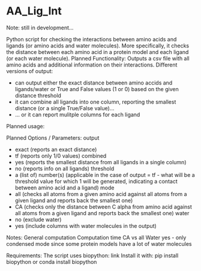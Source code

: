 # AA_Lig_Int

Note: still in development...

Python script for checking the interactions between amino acids and ligands (or amino acids and water molecules).
More specifically, it checks the distance between each amino acid in a protein model and each ligand (or each water molecule).
Planned Functionality:
Outputs a csv file with all amino acids and additional information on their interactions.
Different versions of output:
- can output either the exact distance between amino accids and ligands/water or True and False values (1 or 0) based on the given distance threshold
- it can combine all ligands into one column, reporting the smallest distance (or a single True/False value)...
- ... or it can report mulitple columns for each ligand

Planned usage:


Planned Options / Parameters:
output
  - exact (reports an exact distance)
  - tf (reports only 1/0 values)
combined
  - yes (reports the smallest distance from all ligands in a single column)
  - no (reports info on all ligands)
threshold
  - a (list of) number(s) (applicable in the case of output = tf - what will be a threshold value for which 1 will be generated, indicating a contact between amino acid and a ligand)
mode
  - all (checks all atoms from a given amino acid against all atoms from a given ligand and reports back the smallest one)
  - CA (checks only the distance between C alpha from amino acid against all atoms from a given ligand and reports back the smallest one)
water
  - no (exclude water)
  - yes (include columns with water molecules in the output)

Notes:
General computation
Computation time CA vs all
Water yes - only condensed mode since some protein models have a lot of water molecules

Requirements:
The script uses biopython:
link
Install it with:
pip install biopython
or
conda install biopython
